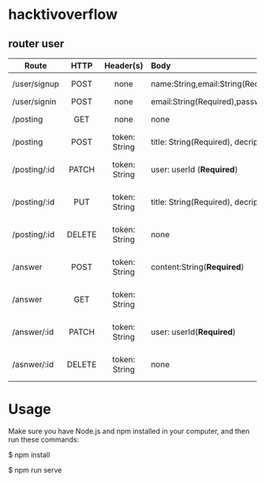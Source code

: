 # hacktivoverflow

## router user
| Route                 | HTTP      | Header(s)     | Body      | Description     |
|-----------------------|:---------:|:-------------:|:----------|----------------:|
| /user/signup          |POST       | none          | name:String,email:String(Required),password:String(Required)                             |Sign up user  |
| /user/signin          |POST       | none          | email:String(Required),password:String(Required)                             |Sign in user  |
| /posting              |GET        | none          | none                                                           | Read all Post              |
| /posting              |POST       | token: String          | title: String(Required), decription: String(Required)    | Post a Question            |
| /posting/:id          |PATCH      | token: String          | user: userId (**Required**)                  | addvote to posting user only    |
| /posting/:id          |PUT        | token: String          | title: String(Required),  decription: String(**Required**) | edit data posting  user only    | 
| /posting/:id          |DELETE    | token: String | none          | delete posting = user only
| /answer               |POST      | token: String | content:String(**Required**)  | create an answer - user only         |
| /answer               |GET       | token: String |                               | get an answer - user only         |
| /answer/:id           |PATCH     | token: String | user: userId(**Required**)    | addVote to answer only            |
| /asnwer/:id           |DELETE    | token: String | none                          | delete posting = user only                        |


# Usage

Make sure you have Node.js and npm installed in your computer, and then run these commands:

$ npm install <br/>

$ npm run serve<br/>

